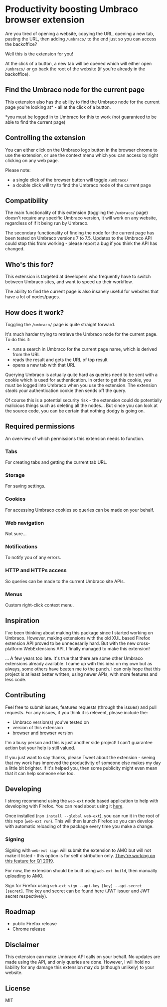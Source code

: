 # Productivity boosting Umbraco browser extension

Are you tired of opening a website, copying the URL, opening a new tab, pasting the URL, then adding `/umbraco/` to the end just so you can access the backoffice?

Well this is the extension for you!

At the click of a button, a new tab will be opened which will either open `/umbraco/` or go back the root of the website (if you're already in the backoffice).

## Find the Umbraco node for the current page

This extension also has the ability to find the Umbraco node for the current page you're looking at* - all at the click of a button.

*you must be logged in to Umbraco for this to work (not guaranteed to be able to find the current page)

## Controlling the extension

You can either click on the Umbraco logo button in the browser chrome to use the extension, or use the context menu which you can access by right clicking on any web page.

Please note:

- a single click of the browser button will toggle `/umbraco/`
- a double click will try to find the Umbraco node of the current page

## Compatibility

The main functionality of this extension (toggling the `/umbraco/` page) doesn't require any specific Umbraco version, it will work on any website, regardless of if it being run by Umbraco.

The secondary functionality of finding the node for the current page has been tested on Umbraco versions 7 to 7.5. Updates to the Umbraco API could stop this from working - please report a bug if you think the API has changed.

## Who's this for?

This extension is targeted at developers who frequently have to switch between Umbraco sites, and want to speed up their workflow.

The ability to find the current page is also insanely useful for websites that have a lot of nodes/pages.

## How does it work?

Toggling the `/umbraco/` page is quite straight forward.

It's much harder trying to retrieve the Umbraco node for the current page. To do this it:

- runs a search in Umbraco for the current page name, which is derived from the URL
- reads the result and gets the URL of top result
- opens a new tab with that URL

Querying Umbraco is actually quite hard as queries need to be sent with a cookie which is used for authentication. In order to get this cookie, you must be logged into Umbraco when you use the extension. The extension *steals* your authentication cookie then sends off the query.

Of course this is a potential security risk - the extension could do potentially malicious things such as deleting all the nodes... But since you can look at the source code, you can be certain that nothing dodgy is going on.

## Required permissions

An overview of which permissions this extension needs to function.

### Tabs

For creating tabs and getting the current tab URL.

### Storage

For saving settings.

### Cookies

For accessing Umbraco cookies so queries can be made on your behalf.

### Web navigation

Not sure...

### Notifications

To notify you of any errors.

### HTTP and HTTPs access

So queries can be made to the current Umbraco site APIs.

### Menus

Custom right-click context menu.

## Inspiration

I've been thinking about making this package since I started working on Umbraco. However, making extensions with the old XUL based Firefox extension API proved to be unnecesarily hard. But with the new cross-platform WebExtensions API, I finally managed to make this extension!

... A few years too late. It's true that there are some other Umbraco extensions already available. I came up with this idea on my own but as always, some others have beaten me to the punch. I can only hope that this project is at least better written, using newer APIs, with more features and less code.

## Contributing

Feel free to submit issues, features requests (through the issues) and pull requests. For any issues, if you think it is relevent, please include the:

- Umbraco version(s) you've tested on
- version of this extension
- browser and browser version

I'm a busy person and this is just another side project! I can't guarantee action but your help is still valued.

If you just want to say thanks, please Tweet about the extension - seeing that my work has improved the productivity of someone else makes my day a little bit brighter. If it's helped you, then some publicity might even mean that it can help someone else too.

## Developing

I strong recommend using the `web-ext` node based application to help with developing with Firefox. You can read about using it [here](https://developer.mozilla.org/en-US/docs/Mozilla/Add-ons/WebExtensions/Getting_started_with_web-ext).

Once installed (`npm install --global web-ext`), you can run it in the root of this repo (`web-ext run`). This will then launch Firefox so you can develop with automatic reloading of the package every time you make a change.

### Signing

Signing with `web-ext sign` will submit the extension to AMO but will not make it listed - this option is for self distribution only. [They're working on this feature for Q1 2019](https://github.com/mozilla/web-ext/issues/804#issuecomment-426670076).

For now, the extension should be built using `web-ext build`, then manually uploading to AMO.

Sign for Firefox using `web-ext sign --api-key [key] --api-secret [secret]`. The key and secret can be found [here](https://addons.mozilla.org/en-US/developers/addon/api/key/) (JWT issuer and JWT secret respectively).

## Roadmap

- public Firefox release
- Chrome release

## Disclaimer

This extension can make Umbraco API calls on your behalf. No updates are made using the API, and only queries are done. However, I will hold no liability for any damage this extension may do (although unlikely) to your website.

## License

MIT
